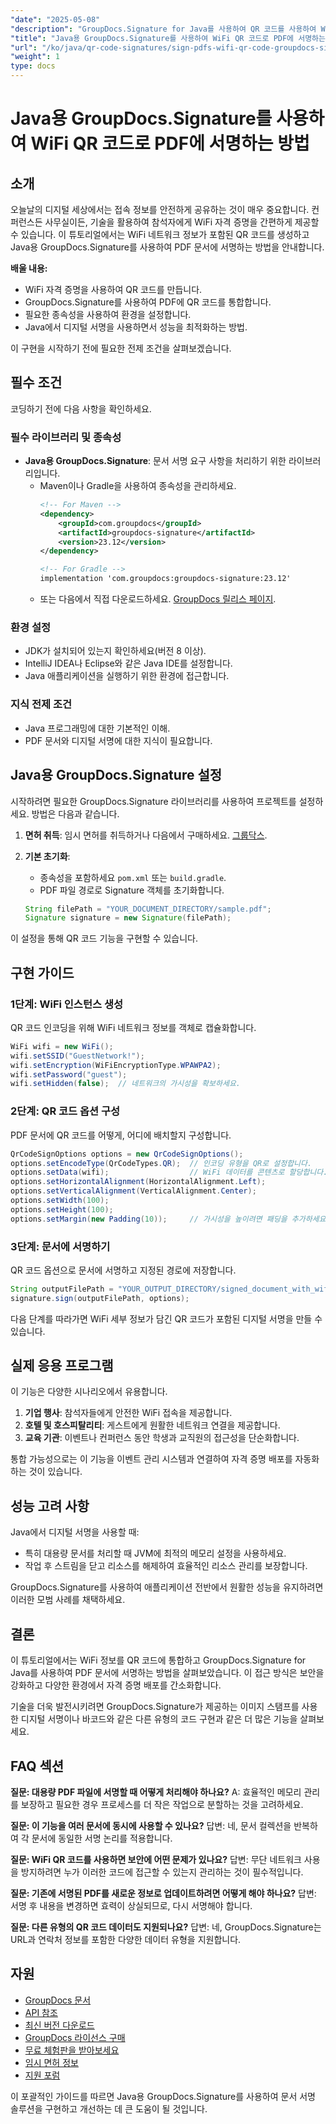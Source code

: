 ```yaml
---
"date": "2025-05-08"
"description": "GroupDocs.Signature for Java를 사용하여 QR 코드를 사용하여 WiFi 자격 증명을 PDF에 원활하게 통합하는 방법을 알아보세요. 문서 보안과 편의성을 강화하세요."
"title": "Java용 GroupDocs.Signature를 사용하여 WiFi QR 코드로 PDF에 서명하는 방법"
"url": "/ko/java/qr-code-signatures/sign-pdfs-wifi-qr-code-groupdocs-signature-java/"
"weight": 1
type: docs
---
```

# Java용 GroupDocs.Signature를 사용하여 WiFi QR 코드로 PDF에 서명하는 방법

## 소개

오늘날의 디지털 세상에서는 접속 정보를 안전하게 공유하는 것이 매우 중요합니다. 컨퍼런스든 사무실이든, 기술을 활용하여 참석자에게 WiFi 자격 증명을 간편하게 제공할 수 있습니다. 이 튜토리얼에서는 WiFi 네트워크 정보가 포함된 QR 코드를 생성하고 Java용 GroupDocs.Signature를 사용하여 PDF 문서에 서명하는 방법을 안내합니다.

**배울 내용:**
- WiFi 자격 증명을 사용하여 QR 코드를 만듭니다.
- GroupDocs.Signature를 사용하여 PDF에 QR 코드를 통합합니다.
- 필요한 종속성을 사용하여 환경을 설정합니다.
- Java에서 디지털 서명을 사용하면서 성능을 최적화하는 방법.

이 구현을 시작하기 전에 필요한 전제 조건을 살펴보겠습니다.

## 필수 조건

코딩하기 전에 다음 사항을 확인하세요.

### 필수 라이브러리 및 종속성

- **Java용 GroupDocs.Signature**: 문서 서명 요구 사항을 처리하기 위한 라이브러리입니다.
  - Maven이나 Gradle을 사용하여 종속성을 관리하세요.
    ```xml
    <!-- For Maven -->
    <dependency>
        <groupId>com.groupdocs</groupId>
        <artifactId>groupdocs-signature</artifactId>
        <version>23.12</version>
    </dependency>

    <!-- For Gradle -->
    implementation 'com.groupdocs:groupdocs-signature:23.12'
    ```
  - 또는 다음에서 직접 다운로드하세요. [GroupDocs 릴리스 페이지](https://releases.groupdocs.com/signature/java/).

### 환경 설정

- JDK가 설치되어 있는지 확인하세요(버전 8 이상).
- IntelliJ IDEA나 Eclipse와 같은 Java IDE를 설정합니다.
- Java 애플리케이션을 실행하기 위한 환경에 접근합니다.

### 지식 전제 조건

- Java 프로그래밍에 대한 기본적인 이해.
- PDF 문서와 디지털 서명에 대한 지식이 필요합니다.

## Java용 GroupDocs.Signature 설정

시작하려면 필요한 GroupDocs.Signature 라이브러리를 사용하여 프로젝트를 설정하세요. 방법은 다음과 같습니다.

1. **면허 취득**: 임시 면허를 취득하거나 다음에서 구매하세요. [그룹닥스](https://purchase.groupdocs.com/).
2. **기본 초기화**:
    - 종속성을 포함하세요 `pom.xml` 또는 `build.gradle`.
    - PDF 파일 경로로 Signature 객체를 초기화합니다.

    ```java
    String filePath = "YOUR_DOCUMENT_DIRECTORY/sample.pdf";
    Signature signature = new Signature(filePath);
    ```

이 설정을 통해 QR 코드 기능을 구현할 수 있습니다.

## 구현 가이드

### 1단계: WiFi 인스턴스 생성

QR 코드 인코딩을 위해 WiFi 네트워크 정보를 객체로 캡슐화합니다.

```java
WiFi wifi = new WiFi();
wifi.setSSID("GuestNetwork!");
wifi.setEncryption(WiFiEncryptionType.WPAWPA2);
wifi.setPassword("guest");
wifi.setHidden(false);  // 네트워크의 가시성을 확보하세요.
```

### 2단계: QR 코드 옵션 구성

PDF 문서에 QR 코드를 어떻게, 어디에 배치할지 구성합니다.

```java
QrCodeSignOptions options = new QrCodeSignOptions();
options.setEncodeType(QrCodeTypes.QR);  // 인코딩 유형을 QR로 설정합니다.
options.setData(wifi);                  // WiFi 데이터를 콘텐츠로 할당합니다.
options.setHorizontalAlignment(HorizontalAlignment.Left);
options.setVerticalAlignment(VerticalAlignment.Center);
options.setWidth(100);
options.setHeight(100);
options.setMargin(new Padding(10));     // 가시성을 높이려면 패딩을 추가하세요.
```

### 3단계: 문서에 서명하기

QR 코드 옵션으로 문서에 서명하고 지정된 경로에 저장합니다.

```java
String outputFilePath = "YOUR_OUTPUT_DIRECTORY/signed_document_with_wifi_qrcode.pdf";
signature.sign(outputFilePath, options);
```

다음 단계를 따라가면 WiFi 세부 정보가 담긴 QR 코드가 포함된 디지털 서명을 만들 수 있습니다.

## 실제 응용 프로그램

이 기능은 다양한 시나리오에서 유용합니다.
1. **기업 행사**: 참석자들에게 안전한 WiFi 접속을 제공합니다.
2. **호텔 및 호스피탈리티**: 게스트에게 원활한 네트워크 연결을 제공합니다.
3. **교육 기관**: 이벤트나 컨퍼런스 동안 학생과 교직원의 접근성을 단순화합니다.

통합 가능성으로는 이 기능을 이벤트 관리 시스템과 연결하여 자격 증명 배포를 자동화하는 것이 있습니다.

## 성능 고려 사항

Java에서 디지털 서명을 사용할 때:
- 특히 대용량 문서를 처리할 때 JVM에 최적의 메모리 설정을 사용하세요.
- 작업 후 스트림을 닫고 리소스를 해제하여 효율적인 리소스 관리를 보장합니다.

GroupDocs.Signature를 사용하여 애플리케이션 전반에서 원활한 성능을 유지하려면 이러한 모범 사례를 채택하세요.

## 결론

이 튜토리얼에서는 WiFi 정보를 QR 코드에 통합하고 GroupDocs.Signature for Java를 사용하여 PDF 문서에 서명하는 방법을 살펴보았습니다. 이 접근 방식은 보안을 강화하고 다양한 환경에서 자격 증명 배포를 간소화합니다.

기술을 더욱 발전시키려면 GroupDocs.Signature가 제공하는 이미지 스탬프를 사용한 디지털 서명이나 바코드와 같은 다른 유형의 코드 구현과 같은 더 많은 기능을 살펴보세요.

## FAQ 섹션

**질문: 대용량 PDF 파일에 서명할 때 어떻게 처리해야 하나요?**
A: 효율적인 메모리 관리를 보장하고 필요한 경우 프로세스를 더 작은 작업으로 분할하는 것을 고려하세요.

**질문: 이 기능을 여러 문서에 동시에 사용할 수 있나요?**
답변: 네, 문서 컬렉션을 반복하여 각 문서에 동일한 서명 논리를 적용합니다.

**질문: WiFi QR 코드를 사용하면 보안에 어떤 문제가 있나요?**
답변: 무단 네트워크 사용을 방지하려면 누가 이러한 코드에 접근할 수 있는지 관리하는 것이 필수적입니다.

**질문: 기존에 서명된 PDF를 새로운 정보로 업데이트하려면 어떻게 해야 하나요?**
답변: 서명 후 내용을 변경하면 효력이 상실되므로, 다시 서명해야 합니다.

**질문: 다른 유형의 QR 코드 데이터도 지원되나요?**
답변: 네, GroupDocs.Signature는 URL과 연락처 정보를 포함한 다양한 데이터 유형을 지원합니다.

## 자원

- [GroupDocs 문서](https://docs.groupdocs.com/signature/java/)
- [API 참조](https://reference.groupdocs.com/signature/java/)
- [최신 버전 다운로드](https://releases.groupdocs.com/signature/java/)
- [GroupDocs 라이선스 구매](https://purchase.groupdocs.com/buy)
- [무료 체험판을 받아보세요](https://releases.groupdocs.com/signature/java/)
- [임시 면허 정보](https://purchase.groupdocs.com/temporary-license/)
- [지원 포럼](https://forum.groupdocs.com/c/signature/)

이 포괄적인 가이드를 따르면 Java용 GroupDocs.Signature를 사용하여 문서 서명 솔루션을 구현하고 개선하는 데 큰 도움이 될 것입니다.